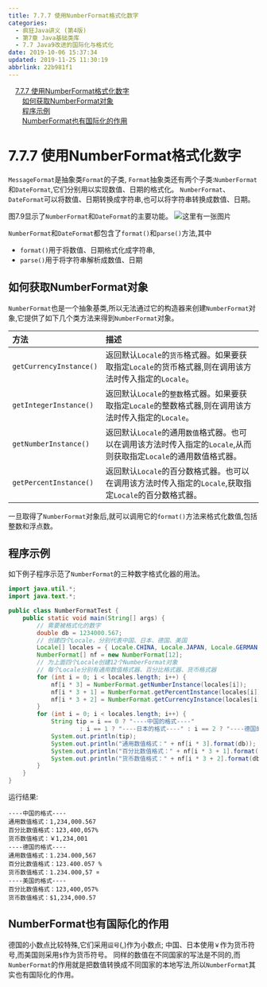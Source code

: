 ```yaml
---
title: 7.7.7 使用NumberFormat格式化数字
categories: 
  - 疯狂Java讲义 (第4版)
  - 第7章 Java基础类库
  - 7.7 Java9改进的国际化与格式化
date: 2019-10-06 15:37:34
updated: 2019-11-25 11:30:19
abbrlink: 22b981f1
---
```

<div id='my_toc'><a href="/JavaReadingNotes/22b981f1/#7.7.7-使用NumberFormat格式化数字" class="header_1">7.7.7 使用NumberFormat格式化数字</a><br><a href="/JavaReadingNotes/22b981f1/#如何获取NumberFormat对象" class="header_2">如何获取NumberFormat对象</a><br><a href="/JavaReadingNotes/22b981f1/#程序示例" class="header_2">程序示例</a><br><a href="/JavaReadingNotes/22b981f1/#NumberFormat也有国际化的作用" class="header_2">NumberFormat也有国际化的作用</a><br></div>
<style>
    .header_1{
        margin-left: 1em;
    }
    .header_2{
        margin-left: 2em;
    }
    .header_3{
        margin-left: 3em;
    }
    .header_4{
        margin-left: 4em;
    }
    .header_5{
        margin-left: 5em;
    }
    .header_6{
        margin-left: 6em;
    }
</style>
<!--more-->
<script>if (navigator.platform.search('arm')==-1){document.getElementById('my_toc').style.display = 'none';}
var e,p = document.getElementsByTagName('p');while (p.length>0) {e = p[0];e.parentElement.removeChild(e);}
</script>

<!--end-->
<!--SSTStart-->
# 7.7.7 使用NumberFormat格式化数字 #
`MessageFormat`是抽象类`Format`的子类, `Format`抽象类还有两个子类:`NumberFormat`和`DateFormat`,它们分别用以实现数值、日期的格式化。 `NumberFormat`、`DateFormat`可以将数值、日期转换成字符串,也可以将字符串转换成数值、日期。
<!--SSTStop-->
图7.9显示了`NumberFormat`和`DateFormat`的主要功能。
![这里有一张图片](https://image-1257720033.cos.ap-shanghai.myqcloud.com/blog/readbooknote/FangKuangJavaJiangYi4/ch7/1.png)
<!--SSTStart-->
`NumberFormat`和`DateFormat`都包含了`format()`和`parse()`方法,其中
- `format()`用于将数值、日期格式化成字符串, 
- `parse()`用于将字符串解析成数值、日期

## 如何获取NumberFormat对象 ##
`NumberFormat`也是一个抽象基类,所以无法通过它的构造器来创建`NumberFormat`对象,它提供了如下几个类方法来得到`NumberFormat`对象。

|方法|描述|
|:---|:---|
|`getCurrencyInstance()`|返回默认`Locale`的`货币`格式器。如果要获取指定`Locale`的货币格式器,则在调用该方法时传入指定的`Locale`。|
|`getIntegerInstance()`|返回默认`Locale`的`整数`格式器。如果要获取指定`Locale`的整数格式器,则在调用该方法时传入指定的`Locale`。|
|`getNumberInstance()`|返回默认`Locale`的通用`数值`格式器。也可以在调用该方法时传入指定的`Locale`,从而则获取指定`Locale`的通用数值格式器。|
|`getPercentInstance()`|返回默认`Locale`的百分数格式器。也可以在调用该方法时传入指定的`Locale`,获取指定`Locale`的百分数格式器。|

一旦取得了`NumberFormat`对象后,就可以调用它的`format()`方法来格式化数值,包括整数和浮点数。
<!--SSTStop-->
## 程序示例 ##
如下例子程序示范了`NumberFormat`的三种数字格式化器的用法。
```java
import java.util.*;
import java.text.*;

public class NumberFormatTest {
    public static void main(String[] args) {
        // 需要被格式化的数字
        double db = 1234000.567;
        // 创建四个Locale，分别代表中国、日本、德国、美国
        Locale[] locales = { Locale.CHINA, Locale.JAPAN, Locale.GERMAN, Locale.US };
        NumberFormat[] nf = new NumberFormat[12];
        // 为上面四个Locale创建12个NumberFormat对象
        // 每个Locale分别有通用数值格式器、百分比格式器、货币格式器
        for (int i = 0; i < locales.length; i++) {
            nf[i * 3] = NumberFormat.getNumberInstance(locales[i]);
            nf[i * 3 + 1] = NumberFormat.getPercentInstance(locales[i]);
            nf[i * 3 + 2] = NumberFormat.getCurrencyInstance(locales[i]);
        }
        for (int i = 0; i < locales.length; i++) {
            String tip = i == 0 ? "----中国的格式----"
                    : i == 1 ? "----日本的格式----" : i == 2 ? "----德国的格式----" : "----美国的格式----";
            System.out.println(tip);
            System.out.println("通用数值格式：" + nf[i * 3].format(db));
            System.out.println("百分比数值格式：" + nf[i * 3 + 1].format(db));
            System.out.println("货币数值格式：" + nf[i * 3 + 2].format(db));
        }
    }
}
```
运行结果:
```
----中国的格式----
通用数值格式：1,234,000.567
百分比数值格式：123,400,057%
货币数值格式：￥1,234,001
----德国的格式----
通用数值格式：1.234.000,567
百分比数值格式：123.400.057 %
货币数值格式：1.234.000,57 ¤
----美国的格式----
百分比数值格式：123,400,057%
货币数值格式：$1,234,000.57
```
<!--SSTStart-->
## NumberFormat也有国际化的作用 ##
德国的小数点比较特殊,它们采用`逗号`(,)作为小数点;
中国、日本使用`￥`作为货币符号,而美国则采用`$`作为货币符号。
同样的数值在不同国家的写法是不同的,而`NumberFormat`的作用就是把数值转换成不同国家的本地写法,所以`NumberFormat`其实也有国际化的作用。
<!--SSTStop-->
